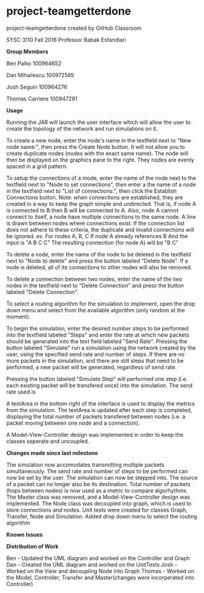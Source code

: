 # project-teamgetterdone
project-teamgetterdone created by GitHub Classroom

SYSC 3110 Fall 2016
Professor Babak Esfandiari

<B>Group Members </B>

Ben Palko 100964652

Dan Mihailescu	100972565

Josh Seguin	100964276

Thomas Carriere 100947281

<B>Usage</B>

Running the JAR will launch the user interface which will allow the user to create the topology of the network and run simulations on it.

To create a new node, enter the node's name in the textfield next to "New node name:", then press the Create Node button.
It will not allow you to create duplicate nodes (nodes with the exact same name). The node will then be displayed on the graphics pane to the right. They nodes are evenly spaced in a grid pattern.

To setup the connections of a mode, enter the name of the node next to the textfield next to "Node to set connections",
then enter a the name of a node in the textfield next to "List of connections:", then click the Establish Connections button.
Note: when connections are established, they are created in a way to keep the graph simple and undirected.
That is, if node A is connected to B then B will be connected to A. Also, node A cannot connect to itself, a node have multiple connections to the same node. A line is drawn between nodes where connections exist.
If the connection list does not adhere to these criteria, the duplicate and invalid connections will be ignored.
ex.
For nodes A, B, C
If node A already references B 
And the input is "A B C C"
The resulting connection (for node A) will be "B C"

To delete a node, enter the name of the node to be deleted in the textfield next to "Node to delete" and press the button labeled "Delete Node". If a node is deleted, all of its connections to other nodes will also be removed.

To delete a connection between two nodes, enter the name of the two nodes in the textfield next to "Delete Connection" and press the button labeled "Delete Connection".

To select a routing algorithm for the simulation to implement, open the drop down menu and select from the available algorithm (only random at the moment).

To begin the simulation, enter the desired number steps to be performed into the textfield labeled "Steps" and enter the rate at which new packets should be generated into the text field labeled "Send Rate". Pressing the button labeled "Simulate" run a simulation using the network created by the user, using the specified send rate and number of steps. If there are no more packets in the simulation, and there are still steps that need to be performed, a new packet will be generated, regardless of send rate.

Pressing the button labeled "Simulate Step" will performed one step (i.e. each existing packet will be transfered once) into the simulation. The send rate used is

A textArea in the bottom right of the interface is used to display the metrics from the simulation. The textArea is updated after each step is completed, displaying the total number of packets transfered between nodes (i.e. a packet moving between one node and a connection).

A Model-View-Controller design was implemented in order to keep the classes seperate and uncoupled.

<B>Changes made since last milestone</B>

The simulation now accomodates transmitting multiple packets simultaneously. The send rate and number of steps to be performed can now be set by the user. The simulation can now be stepped into. The source of a packet can no longer also be its destination. Total number of packets (hops between nodes) is now used as a metric to compare algorhythms.
The Master class was removed, and a Model-View-Controller design was implemented. 
The Node class was decoupled into graph, which is used to store connections and nodes.
Unit tests were created for classes Graph, Transfer, Node and Simulation.
Added drop down menu to select the routing algorithm

<B>Known Issues </B>

<B>Distribution of Work</B>

Ben - Updated the UML diagram and worked on the Controller and Graph
Dan - Created the UML diagram and worked on the UnitTests
Josh - Worked on the View and decoupling Node into Graph
Thomas - Worked on the Model, Controller, Transfer and Master(changes were incorperated into Controller)

